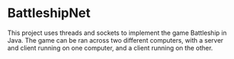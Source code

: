 # BattleshipNet

This project uses threads and sockets to implement the game Battleship in Java. The game can be ran across two different computers, with a server and client running on one computer, and a client running on the other. 
